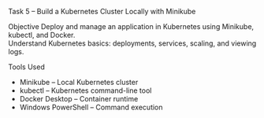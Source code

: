 Task 5 – Build a Kubernetes Cluster Locally with Minikube

Objective
Deploy and manage an application in Kubernetes using Minikube, kubectl, and Docker.  
Understand Kubernetes basics: deployments, services, scaling, and viewing logs.


Tools Used
- Minikube – Local Kubernetes cluster
- kubectl – Kubernetes command-line tool
- Docker Desktop – Container runtime
- Windows PowerShell – Command execution


